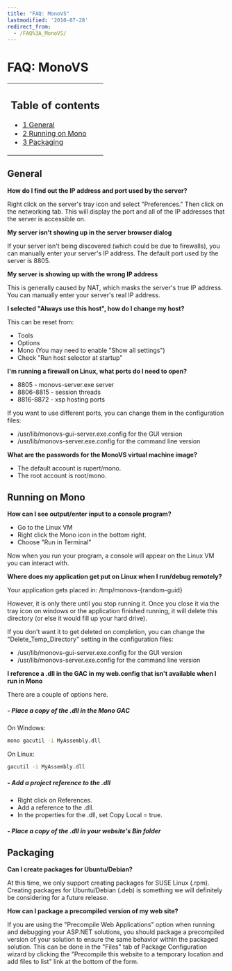 ```yaml
---
title: "FAQ: MonoVS"
lastmodified: '2010-07-28'
redirect_from:
  - /FAQ%3A_MonoVS/
---
```


FAQ: MonoVS
===========

<table>
<col width="100%" />
<tbody>
<tr class="odd">
<td align="left"><h2>Table of contents</h2>
<ul>
<li><a href="#general">1 General</a></li>
<li><a href="#running-on-mono">2 Running on Mono</a></li>
<li><a href="#packaging">3 Packaging</a></li>
</ul></td>
</tr>
</tbody>
</table>

General
-------

**How do I find out the IP address and port used by the server?**

Right click on the server's tray icon and select "Preferences." Then click on the networking tab. This will display the port and all of the IP addresses that the server is accessible on.

**My server isn't showing up in the server browser dialog**

If your server isn't being discovered (which could be due to firewalls), you can manually enter your server's IP address. The default port used by the server is 8805.

**My server is showing up with the wrong IP address**

This is generally caused by NAT, which masks the server's true IP address. You can manually enter your server's real IP address.

**I selected "Always use this host", how do I change my host?**

This can be reset from:

-   Tools
-   Options
-   Mono (You may need to enable "Show all settings")
-   Check "Run host selector at startup"

**I'm running a firewall on Linux, what ports do I need to open?**

-   8805 - monovs-server.exe server
-   8806-8815 - session threads
-   8816-8872 - xsp hosting ports

If you want to use different ports, you can change them in the configuration files:

-   /usr/lib/monovs-gui-server.exe.config for the GUI version
-   /usr/lib/monovs-server.exe.config for the command line version

**What are the passwords for the MonoVS virtual machine image?**

-   The default account is rupert/mono.
-   The root account is root/mono.

Running on Mono
---------------

**How can I see output/enter input to a console program?**

-   Go to the Linux VM
-   Right click the Mono icon in the bottom right.
-   Choose "Run in Terminal"

Now when you run your program, a console will appear on the Linux VM you can interact with.

**Where does my application get put on Linux when I run/debug remotely?**

Your application gets placed in: /tmp/monovs-{random-guid}

However, it is only there until you stop running it. Once you close it via the tray icon on windows or the application finished running, it will delete this directory (or else it would fill up your hard drive).

If you don't want it to get deleted on completion, you can change the "Delete_Temp_Directory" setting in the configuration files:

-   /usr/lib/monovs-gui-server.exe.config for the GUI version
-   /usr/lib/monovs-server.exe.config for the command line version

**I reference a .dll in the GAC in my web.config that isn't available when I run in Mono**

There are a couple of options here.

##### - Place a copy of the .dll in the Mono GAC

On Windows:

``` bash
mono gacutil -i MyAssembly.dll
```

On Linux:

``` bash
gacutil -i MyAssembly.dll
```

##### - Add a project reference to the .dll

-   Right click on References.
-   Add a reference to the .dll.
-   In the properties for the .dll, set Copy Local = true.

##### - Place a copy of the .dll in your website's Bin folder

Packaging
---------

**Can I create packages for Ubuntu/Debian?**

At this time, we only support creating packages for SUSE Linux (.rpm). Creating packages for Ubuntu/Debian (.deb) is something we will definitely be considering for a future release.

**How can I package a precompiled version of my web site?**

If you are using the "Precompile Web Applications" option when running and debugging your ASP.NET solutions, you should package a precompiled version of your solution to ensure the same behavior within the packaged solution. This can be done in the "Files" tab of Package Configuration wizard by clicking the "Precompile this website to a temporary location and add files to list" link at the bottom of the form.
